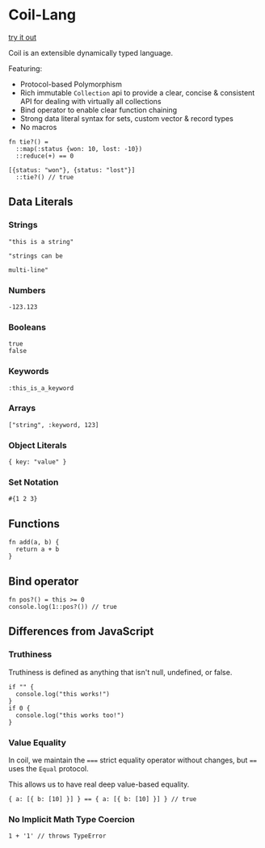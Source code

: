 # Coil-Lang

[try it out](https://coil-lang.netlify.app/)

Coil is an extensible dynamically typed language.

Featuring:

- Protocol-based Polymorphism
- Rich immutable `Collection` api to provide a clear, concise & consistent API for dealing with virtually all collections
- Bind operator to enable clear function chaining
- Strong data literal syntax for sets, custom vector & record types
- No macros

```
fn tie?() =
  ::map(:status {won: 10, lost: -10})
  ::reduce(+) == 0

[{status: "won"}, {status: "lost"}]
  ::tie?() // true
```

## Data Literals

### Strings

```
"this is a string"

"strings can be

multi-line"
```

### Numbers

```
-123.123
```

### Booleans

```
true
false
```

### Keywords

```
:this_is_a_keyword
```

### Arrays

```
["string", :keyword, 123]
```

### Object Literals

```
{ key: "value" }
```

### Set Notation

```
#{1 2 3}
```

## Functions

```
fn add(a, b) {
  return a + b
}
```

## Bind operator

```
fn pos?() = this >= 0
console.log(1::pos?()) // true
```

## Differences from JavaScript

### Truthiness

Truthiness is defined as anything that isn't null, undefined, or false.

```
if "" {
  console.log("this works!")
}
if 0 {
  console.log("this works too!")
}
```

### Value Equality

In coil, we maintain the `===` strict equality operator without changes, but `==` uses the `Equal` protocol.

This allows us to have real deep value-based equality.

```
{ a: [{ b: [10] }] } == { a: [{ b: [10] }] } // true
```

### No Implicit Math Type Coercion

```
1 + '1' // throws TypeError
```
